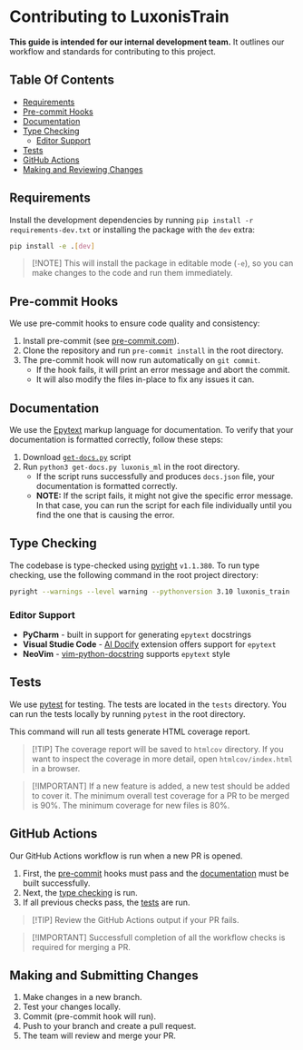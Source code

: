 # Contributing to LuxonisTrain<a name="contributing-to-luxonistrain"></a>

**This guide is intended for our internal development team.**
It outlines our workflow and standards for contributing to this project.

## Table Of Contents

- [Requirements](#requirements)
- [Pre-commit Hooks](#pre-commit-hooks)
- [Documentation](#documentation)
- [Type Checking](#type-checking)
  - [Editor Support](#editor-support)
- [Tests](#tests)
- [GitHub Actions](#github-actions)
- [Making and Reviewing Changes](#making-and-reviewing-changes)

## Requirements

Install the development dependencies by running `pip install -r requirements-dev.txt` or installing the package with the `dev` extra:

```bash
pip install -e .[dev]
```

> \[!NOTE\]
> This will install the package in editable mode (`-e`),
> so you can make changes to the code and run them immediately.

## Pre-commit Hooks

We use pre-commit hooks to ensure code quality and consistency:

1. Install pre-commit (see [pre-commit.com](https://pre-commit.com/#install)).
1. Clone the repository and run `pre-commit install` in the root directory.
1. The pre-commit hook will now run automatically on `git commit`.
   - If the hook fails, it will print an error message and abort the commit.
   - It will also modify the files in-place to fix any issues it can.

## Documentation

We use the [Epytext](https://epydoc.sourceforge.net/epytext.html) markup language for documentation.
To verify that your documentation is formatted correctly, follow these steps:

1. Download [`get-docs.py`](https://github.com/luxonis/python-api-analyzer-to-json/blob/main/gen-docs.py) script
1. Run `python3 get-docs.py luxonis_ml` in the root directory.
   - If the script runs successfully and produces `docs.json` file, your documentation is formatted correctly.
   - **NOTE:** If the script fails, it might not give the specific error message. In that case, you can run
     the script for each file individually until you find the one that is causing the error.

## Type Checking

The codebase is type-checked using [pyright](https://github.com/microsoft/pyright) `v1.1.380`. To run type checking, use the following command in the root project directory:

```bash
pyright --warnings --level warning --pythonversion 3.10 luxonis_train
```

### Editor Support

- **PyCharm** - built in support for generating `epytext` docstrings
- **Visual Studie Code** - [AI Docify](https://marketplace.visualstudio.com/items?itemName=AIC.docify) extension offers support for `epytext`
- **NeoVim** - [vim-python-docstring](https://github.com/pixelneo/vim-python-docstring) supports `epytext` style

## Tests

We use [pytest](https://docs.pytest.org/en/stable/) for testing.
The tests are located in the `tests` directory. You can run the tests locally by running `pytest` in the root directory.

This command will run all tests generate HTML coverage report.

> \[!TIP\]
> The coverage report will be saved to `htmlcov` directory.
> If you want to inspect the coverage in more detail, open `htmlcov/index.html` in a browser.

> \[!IMPORTANT\]
> If a new feature is added, a new test should be added to cover it.
> The minimum overall test coverage for a PR to be merged is 90%.
> The minimum coverage for new files is 80%.

## GitHub Actions

Our GitHub Actions workflow is run when a new PR is opened.

1. First, the [pre-commit](#pre-commit-hooks) hooks must pass and the [documentation](#documentation) must be built successfully.
1. Next, the [type checking](#type-checking) is run.
1. If all previous checks pass, the [tests](#tests) are run.

> \[!TIP\]
> Review the GitHub Actions output if your PR fails.

> \[!IMPORTANT\]
> Successfull completion of all the workflow checks is required for merging a PR.

## Making and Submitting Changes

1. Make changes in a new branch.
1. Test your changes locally.
1. Commit (pre-commit hook will run).
1. Push to your branch and create a pull request.
1. The team will review and merge your PR.
